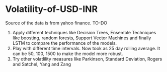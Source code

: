 # Volatility-of-USD-INR
Source of the data is from yahoo finance.
TO-DO
1. Apply different techniques like Decision Trees, Ensemble Techniques like boosting, random forests, Support Vector Machines and finally LSTM to compare the performance of the models.
2. Play with different time intervals. Now took as 25 day rolling average. It can be 50, 100, 1500 to make the model more robust.
3. Try other volatlility measures like Parkinson, Standard Deviation, Rogers and Satchel, Yang and Zang
